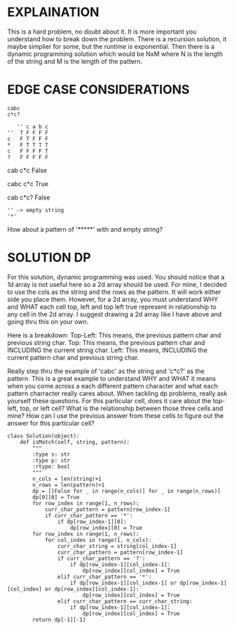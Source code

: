 # EXPLAINATION
This is a hard problem, no doubt about it. It is more important you understand how to break down the problem. 
There is a recursion solution, it maybe simplier for some, but the runtime is exponential. Then there is a dynamic programming solution which would be NxM where N is the length of the string and M is the length of the pattern.

# EDGE CASE CONSIDERATIONS
```
cabc
c*c?

   '' c a b c
''  T F F F F
c   F T F F F
*   F T T T T
c   F F F F T
?   F F F F F
```

cab
c*c
False

cabc
c*c
True

cab 
c*c?
False

```
'' -> empty string
'*'
```
How about a pattern of '*****' with and empty string?

# SOLUTION DP
For this solution, dynamic programming was used. You should notice that a 1d array is not useful here so a 2d array should be used. For mine, I decided to use the cols as the string and the rows as the pattern. It will work either side you place them. However, for a 2d array, you must understand WHY and WHAT each cell top, left and top left true represent in relationship to any cell in the 2d array. I suggest drawing a 2d array like I have above and going thru this on your own.

Here is a breakdown:
Top-Left: This means, the previous pattern char and previous string char.
Top: This means, the previous pattern char and INCLUDING the current string char.
Left: This means, INCLUDING the current pattern char and previous string char.

Really step thru the example of 'cabc' as the string and 'c*c?' as the pattern. This is a great example to understand WHY and WHAT it means when you come across a each different pattern character and what each pattern charracter really cares about. When tackling dp problems, really ask yourself these questions. For this particular cell, does it care about the top-left, top, or left cell? What is the relationship between those three cells and mine? How can I use the previous answer from these cells to figure out the answer for this particular cell?

```
class Solution(object):
    def isMatch(self, string, pattern):
        """
        :type s: str
        :type p: str
        :rtype: bool
        """
        n_cols = len(string)+1
        n_rows = len(pattern)+1
        dp = [[False for _ in range(n_cols)] for _ in range(n_rows)]
        dp[0][0] = True
        for row_index in range(1, n_rows):
            curr_char_pattern = pattern[row_index-1]
            if curr_char_pattern == '*':
                if dp[row_index-1][0]:
                    dp[row_index][0] = True
        for row_index in range(1, n_rows):
            for col_index in range(1, n_cols):
                curr_char_string = string[col_index-1]
                curr_char_pattern = pattern[row_index-1]
                if curr_char_pattern == '?':
                    if dp[row_index-1][col_index-1]:
                        dp[row_index][col_index] = True
                elif curr_char_pattern == '*':
                    if dp[row_index-1][col_index-1] or dp[row_index-1][col_index] or dp[row_index][col_index-1]:
                        dp[row_index][col_index] = True
                elif curr_char_pattern == curr_char_string:
                    if dp[row_index-1][col_index-1]:
                        dp[row_index][col_index] = True
        return dp[-1][-1]
```

